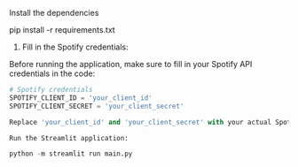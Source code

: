 Install the dependencies

pip install -r requirements.txt

1. Fill in the Spotify credentials:

Before running the application, make sure to fill in your Spotify API credentials in the code:

```python
# Spotify credentials
SPOTIFY_CLIENT_ID = 'your_client_id'
SPOTIFY_CLIENT_SECRET = 'your_client_secret'

Replace 'your_client_id' and 'your_client_secret' with your actual Spotify API credentials.

Run the Streamlit application:

python -m streamlit run main.py